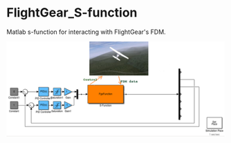 FlightGear_S-function
=====================

Matlab s-function for interacting with FlightGear's FDM.

![Simulink model](Docs/images/scheme.png)